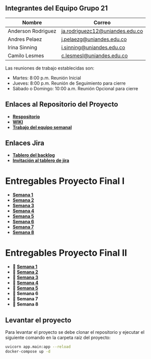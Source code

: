 ##  Integrantes del Equipo **Grupo 21** 

| Nombre             | Correo                         |
|--------------------|--------------------------------|
| Anderson Rodriguez | ja.rodriguezc12@uniandes.edu.co |
| Andres Pelaez      | j.pelaezg@uniandes.edu.co       |
| Irina Sinning      | i.sinning@uniandes.edu.co      |
| Camilo Lesmes      | c.lesmesl@uniandes.edu.co      |

Las reuniones de trabajo establecidas son:

* Martes: 8:00 p.m. Reunión Inicial
* Jueves: 8:00 p.m. Reunión de Seguimiento para cierre
* Sábado o Domingo: 10:00 a.m. Reunión Opcional para cierre

## Enlaces al Repositorio del Proyecto
* [**Respositorio**](https://github.com/lesmesl/Proyecto-Final-Grupo-21)
* [**WIKI**](https://github.com/lesmesl/Proyecto-Final-Grupo-21/wiki) 
* [**Trabajo del equipo semanal**](https://github.com/users/lesmesl/projects/3/views/1)

## Enlaces Jira
* [**Tablero del backlog**](https://proyecto-final-grupo-21-andes.atlassian.net/jira/software/projects/PFG2/boards/1)
* [**Invitación al tablero de jira**](https://id.atlassian.com/invite/p/jira-software?id=caFxmqGFROit2GHXifTPlA)

# Entregables Proyecto Final I
* [**Semana 1**](https://github.com/lesmesl/Proyecto-Final-Grupo-21/wiki/Semana-1)
* [**Semana 2**](https://github.com/lesmesl/Proyecto-Final-Grupo-21/wiki/Semana-2)
* [**Semana 3**](https://github.com/lesmesl/Proyecto-Final-Grupo-21/wiki/Semana--3)
* [**Semana 4**](https://github.com/lesmesl/Proyecto-Final-Grupo-21/wiki/Semana-4)
* [**Semana 5**](https://github.com/lesmesl/Proyecto-Final-Grupo-21/wiki/Semana-5)
* [**Semana 6**](https://github.com/lesmesl/Proyecto-Final-Grupo-21/wiki/Semana-6)
* [**Semana 7**](https://github.com/lesmesl/Proyecto-Final-Grupo-21/wiki/Semana-7)
* [**Semana 8**](https://github.com/lesmesl/Proyecto-Final-Grupo-21/wiki/Semana-8)

# Entregables Proyecto Final II
* 📅 [**Semana 1**](https://github.com/lesmesl/Proyecto-Final-Grupo-21/wiki/Semana-1-Proyecto-Final-II)
* 📅 [**Semana 2**](https://github.com/lesmesl/Proyecto-Final-Grupo-21/wiki/Semana-2-Proyecto-Final-II)
* 📅 [**Semana 3**](https://github.com/lesmesl/Proyecto-Final-Grupo-21/wiki/Semana-3-Proyecto-Final-II)
* 📅 [**Semana 4**](https://github.com/lesmesl/Proyecto-Final-Grupo-21/wiki/Semana-4-Proyecto-Final-II)
* 📅 [**Semana 5**](https://github.com/lesmesl/Proyecto-Final-Grupo-21/wiki/Semana-5-Proyecto-Final-II)
* 📅 **Semana 6**
* 📅 **Semana 7**
* 📅 **Semana 8**

## Levantar el proyecto
Para levantar el proyecto se debe clonar el repositorio y ejecutar el siguiente comando en la carpeta raíz del proyecto:

```bash
uvicorn app.main:app --reload
docker-compose up -d
```
